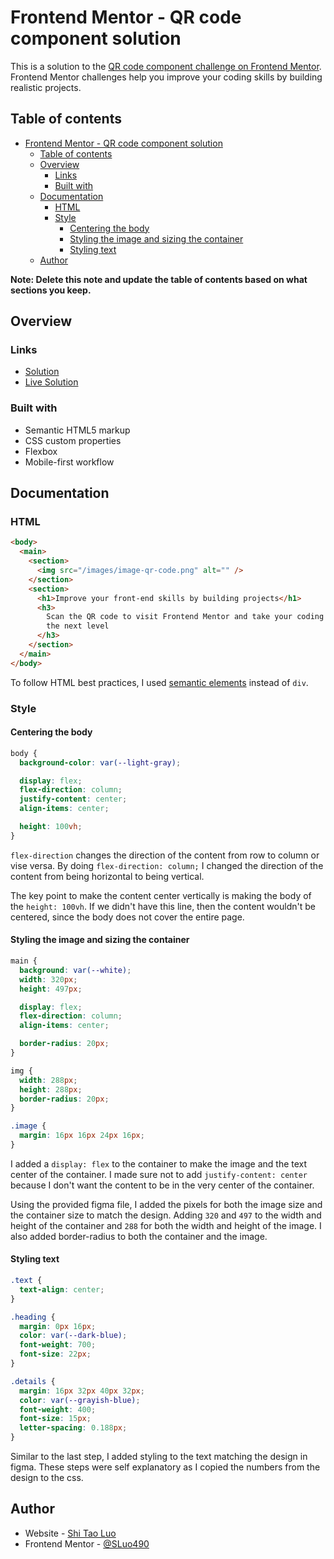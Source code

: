 # Frontend Mentor - QR code component solution

This is a solution to the [QR code component challenge on Frontend Mentor](https://www.frontendmentor.io/challenges/qr-code-component-iux_sIO_H). Frontend Mentor challenges help you improve your coding skills by building realistic projects.

## Table of contents

- [Frontend Mentor - QR code component solution](#frontend-mentor---qr-code-component-solution)
  - [Table of contents](#table-of-contents)
  - [Overview](#overview)
    - [Links](#links)
    - [Built with](#built-with)
  - [Documentation](#documentation)
    - [HTML](#html)
    - [Style](#style)
      - [Centering the body](#centering-the-body)
      - [Styling the image and sizing the container](#styling-the-image-and-sizing-the-container)
      - [Styling text](#styling-text)
  - [Author](#author)

**Note: Delete this note and update the table of contents based on what sections you keep.**

## Overview

### Links

- [Solution](https://www.frontendmentor.io/solutions/qr-code-component-SJ9xKeqG5)
- [Live Solution](https://lustrous-taiyaki-c010eb.netlify.app/)

### Built with

- Semantic HTML5 markup
- CSS custom properties
- Flexbox
- Mobile-first workflow

## Documentation

### HTML

```html
<body>
  <main>
    <section>
      <img src="/images/image-qr-code.png" alt="" />
    </section>
    <section>
      <h1>Improve your front-end skills by building projects</h1>
      <h3>
        Scan the QR code to visit Frontend Mentor and take your coding skills to
        the next level
      </h3>
    </section>
  </main>
</body>
```

To follow HTML best practices, I used [semantic elements](https://www.w3schools.com/html/html5_semantic_elements.asp) instead of `div`.

### Style

#### Centering the body

```css
body {
  background-color: var(--light-gray);

  display: flex;
  flex-direction: column;
  justify-content: center;
  align-items: center;

  height: 100vh;
}
```

`flex-direction` changes the direction of the content from row to column or vise versa. By doing `flex-direction: column;` I changed the direction of the content from being horizontal to being vertical.

The key point to make the content center vertically is making the body of the `height: 100vh`. If we didn't have this line, then the content wouldn't be centered, since the body does not cover the entire page.

#### Styling the image and sizing the container

```css
main {
  background: var(--white);
  width: 320px;
  height: 497px;

  display: flex;
  flex-direction: column;
  align-items: center;

  border-radius: 20px;
}

img {
  width: 288px;
  height: 288px;
  border-radius: 20px;
}

.image {
  margin: 16px 16px 24px 16px;
}
```

I added a `display: flex` to the container to make the image and the text center of the container. I made sure not to add `justify-content: center` because I don't want the content to be in the very center of the container.

Using the provided figma file, I added the pixels for both the image size and the container size to match the design. Adding `320` and `497` to the width and height of the container and `288` for both the width and height of the image. I also added border-radius to both the container and the image.

#### Styling text

```css
.text {
  text-align: center;
}

.heading {
  margin: 0px 16px;
  color: var(--dark-blue);
  font-weight: 700;
  font-size: 22px;
}

.details {
  margin: 16px 32px 40px 32px;
  color: var(--grayish-blue);
  font-weight: 400;
  font-size: 15px;
  letter-spacing: 0.188px;
}
```

Similar to the last step, I added styling to the text matching the design in figma. These steps were self explanatory as I copied the numbers from the design to the css.

## Author

- Website - [Shi Tao Luo](https://github.com/SLuo490)
- Frontend Mentor - [@SLuo490](https://www.frontendmentor.io/profile/SLuo490)
